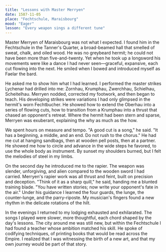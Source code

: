 ```yaml
---
title: "Lessons with Master Merryen"
date: 1587-11-05
place: "Fechtschule, Maraisbourg"
mood: "Eager"
lesson: "Every weapon sings a different tune"
---
```


Master Merryen of Maraisbourg was not what I expected. I found him in the Fechtschule in the Tanner's Quarter, a broad-beamed hall that smelled of sweat, chalk, and oiled wood. He was no greybeard hermit; he could not have been more than five-and-twenty. Yet when he took up a longsword his movements were like a dance I had never seen—graceful, expansive, each cut flowing into the next. He smiled when I bowed and introduced myself as Faelar the bard.

He asked me to show him what I had learned. I performed the master strikes Lychenar had drilled into me: Zornhau, Krumphau, Zwerchhau, Schielhau, Scheitelhau. Merryen nodded, corrected my footwork, and then began to teach. His developing strikes were variations I had only glimpsed in the hermit's worn Fechtbucher. He showed how to extend the Oberhau into a series of flowing cuts, how to transition from a Krumphau into a thrust that chased an opponent's retreat. Where the hermit had been stern and sparse, Merryen was exuberant, explaining the why as much as the how.

We spent hours on measure and tempo. "A good cut is a song," he said. "It has a beginning, a middle, and an end. Do not rush to the chorus." He had me cut at hanging sandbags, then at wooden pell posts, then at a partner. He showed me how to circle and advance in the wide steps he favored, to use the whole body as instrument. By sunset my shoulders burned, but I felt the melodies of steel in my limbs.

On the second day he introduced me to the rapier. The weapon was slender, unforgiving, and alien compared to the wooden sword I had carried. Merryen's rapier work was all thrust and feint, built on precision and deception. "Think of it as a sharp quill," he said, handing me a blunted training blade. "You have written stories; now write your opponent's fate in the air." Under his guidance I learned the four guards, the lunge, the counter-lunge, and the parry-riposte. My musician's fingers found a new rhythm in the delicate rotations of the hilt.

In the evenings I returned to my lodging exhausted and exhilarated. The songs I played were slower, more thoughtful, each chord shaped by the day's lessons. The city around me was still new, but within the Fechtschule I had found a teacher whose ambition matched his skill. He spoke of codifying techniques, of printing books that would be read across the Empire. I realized that I was witnessing the birth of a new art, and that my own journey would be part of that story.
